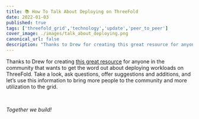 ```yaml
---
title: 📚 How To Talk About Deploying on ThreeFold
date: 2022-01-03
published: true
tags: ['threefold_grid','technology','update','peer_to_peer']
cover_image: ./images/talk_about_deploying.png
canonical_url: false
description: "Thanks to Drew for creating this great resource for anyone in the community that wants to get the word out about deploying workloads on ThreeFold."
---
```


Thanks to Drew for creating [this great resource](https://forum.threefold.io/t/how-to-tell-people-about-deploying-workloads-on-the-threefold-grid/3662) for anyone in the community that wants to get the word out about deploying workloads on ThreeFold. Take a look, ask questions, offer suggestions and additions, and let’s use this information to bring more people to the community and more utilization to the grid. 

<br/>

_Together we build!_